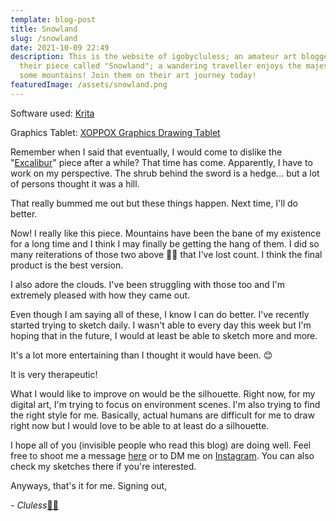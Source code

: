 ```yaml
---
template: blog-post
title: Snowland
slug: /snowland
date: 2021-10-09 22:49
description: This is the website of igobycluless; an amateur art blogger. Here's
  their piece called "Snowland"; a wandering traveller enjoys the majesty of
  some mountains! Join them on their art journey today!
featuredImage: /assets/snowland.png
---
```

Software used: [Krita](https://krita.org/en/)

Graphics Tablet: [XOPPOX Graphics Drawing Tablet](https://www.amazon.com/XOPPOX-Graphics-Battery-Free-Compatible-Painting/dp/B08TC1N6JS)

Remember when I said that eventually, I would come to dislike the "[Excalibur](https://igobycluless.netlify.app/excalibur)" piece after a while? That time has come. Apparently, I have to work on my perspective. The shrub behind the sword is a hedge... but a lot of persons thought it was a hill.

That really bummed me out but these things happen. Next time, I'll do better.

Now! I really like this piece. Mountains have been the bane of my existence for a long time and I think I may finally be getting the hang of them. I did so many reiterations of those two above ☝🏽 that I've lost count. I think the final product is the best version.

I also adore the clouds. I've been struggling with those too and I'm extremely pleased with how they came out.

Even though I am saying all of these, I know I can do better. I've recently started trying to sketch daily. I wasn't able to every day this week but I'm hoping that in the future, I would at least be able to sketch more and more.

It's a lot more entertaining than I thought it would have been. 😊

It is very therapeutic!

What I would like to improve on would be the silhouette. Right now, for my digital art, I'm trying to focus on environment scenes. I'm also trying to find the right style for me. Basically, actual humans are difficult for me to draw right now but I would love to be able to at least do a silhouette.

I hope all of you (invisible people who read this blog) are doing well. Feel free to shoot me a message [here](https://igobycluless.netlify.app/contact) or to DM me on [Instagram](https://www.instagram.com/igobycluless/). You can also check my sketches there if you're interested.

Anyways, that's it for me. Signing out,

\- *Cluless*[✌🏽](https://emojipedia.org/victory-hand-medium-skin-tone/)